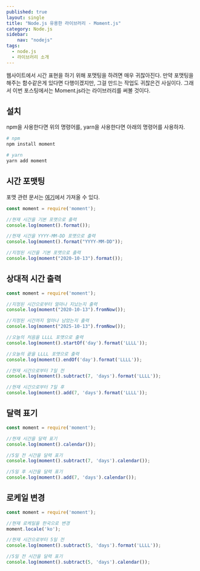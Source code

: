 ```yaml
---
published: true
layout: single
title: "Node.js 유용한 라이브러리 - Moment.js"
category: Node.js
sidebar:
    nav: "nodejs" 
tags: 
  - node.js 
  - 라이브러리 소개
---
```


웹사이트에서 시간 표현을 하기 위해 포맷팅을 하려면 매우 귀찮아진다. 만약 포맷팅을 해주는 함수같은게 있다면 다행이겠지만, 그걸 만드는 작업도 귀찮은건 사실이다. 그래서 이번 포스팅에서는 Moment.js라는 라이브러리를 써볼 것이다.

## 설치

npm을 사용한다면 위의 명령어를, yarn을 사용한다면 아래의 명령어를 사용하자.

~~~sh
# npm
npm install moment

# yarn
yarn add moment
~~~

## 시간 포맷팅

포맷 관련 문서는 [여기](https://momentjs.com/docs/#/parsing/string-format/)에서 가져올 수 있다.

~~~js
const moment = require('moment');

//현재 시간을 기본 포맷으로 출력
console.log(moment().format());

//현재 시간을 YYYY-MM-DD 포맷으로 출력
console.log(moment().format("YYYY-MM-DD"));

//지정된 시간을 기본 포맷으로 출력
console.log(moment("2020-10-13").format());
~~~

## 상대적 시간 출력

~~~js
const moment = require('moment');

//지정된 시간으로부터 얼마나 지났는지 출력
console.log(moment("2020-10-13").fromNow());

//지정된 시간까지 얼마나 남았는지 출력
console.log(moment("2025-10-13").fromNow());

//오늘의 처음을 LLLL 포맷으로 출력
console.log(moment().startOf('day').format('LLLL'));

//오늘의 끝을 LLLL 포맷으로 출력
console.log(moment().endOf('day').format('LLLL'));

//현재 시간으로부터 7일 전
console.log(moment().subtract(7, 'days').format('LLLL'));

//현재 시간으로부터 7일 후
console.log(moment().add(7, 'days').format('LLLL'));
~~~

## 달력 표기

~~~js
const moment = require('moment');

//현재 시간을 달력 표기
console.log(moment().calendar());

//5일 전 시간을 달력 표기
console.log(moment().subtract(7, 'days').calendar());

//5일 후 시간을 달력 표기
console.log(moment().add(7, 'days').calendar());
~~~

## 로케일 변경

~~~js
const moment = require('moment');

//현재 로케일을 한국으로 변경
moment.locale('ko');

//현재 시간으로부터 5일 전
console.log(moment().subtract(5, 'days').format('LLLL'));

//5일 전 시간을 달력 표기
console.log(moment().subtract(5, 'days').calendar());
~~~